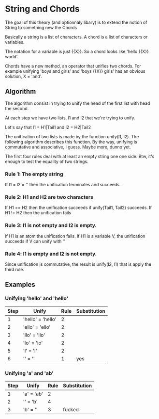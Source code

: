 # String and Chords
The goal of this theory (and optionnaly libary) is to extend the notion of String to something new the Chords

Basically a string is a list of characters.
A chord is a list of characters or variables.

The notation for a variable is just {{X}}.
So a chord looks like 'hello {{X}} world'.

Chords have a new method, an operator that unifies two chords. For example unifying 'boys and girls' and 'boys {{X}} girls'
has an obvious solution, X = 'and'.

## Algorithm
The algorithm consist in trying to unify the head of the first list with head the second.

At each step we have two lists, l1 and l2 that we're trying to unify.

Let's say that l1 = H1|Tail1 and l2 = H2|Tail2

The unification of two lists is made by the function unify(l1, l2).
The following algorithm describes this function.
By the way, unifying is commutative and associative, I guess. Maybe more, dunno yet.

The first four rules deal with at least an empty string one one side.
Btw, it's enough to test the equality of two strings.

### Rule 1: The empty string
If l1 = l2 = '' then the unification terminates and succeeds.

### Rule 2: H1 and H2 are two characters
If H1 == H2 then the unification succeeds if unify(Tail1, Tail2) succeeds.
If H1 != H2 then the unification fails

### Rule 3: l1 is not empty and l2 is empty.
If H1 is an atom the unification fails.
If H1 is a variable V, the unification succeeds if V can unify with ''

### Rule 4: l1 is empty and l2 is not empty.
Since unification is commutative, the result is unify(l2, l1) that is apply the third rule.

## Examples
### Unifying 'hello' and 'hello'

Step | Unify | Rule | Substitution 
------------ | ------------- | ------------- | -------------
1 | 'hello' = 'hello'| 2 | 
2 | 'ello' = 'ello'| 2 | 
3 | 'llo' = 'llo'| 2 | 
4 | 'lo' = 'lo'| 2 |
5 | 'l' = 'l'| 2 | 
6 | '' = '' | 1 | yes 

### Unifying 'a' and 'ab'

Step | Unify | Rule | Substitution 
------------ | ------------- | ------------- | -------------
1 | 'a' = 'ab'| 2 | 
2 | '' = 'b'| 4 | 
3 | 'b' = ''| 3 | fucked

